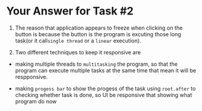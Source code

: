 # Your Answer for Task #2

1. The reason that application appears to freeze when clicking on the button is because the button is the program is excuting those long task(or it call`single thread` or a `linear` execution).

1. Two different techniques to keep it responsive are

* making multiple threads to `multitasking` the program, so that the program can execute multiple tasks at the same time that mean it will be respponsive.

* making `progess bar` to show the progess of the task using `root.after`  to checking whether task is done, so UI be responsive that showing what program do now
